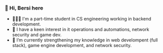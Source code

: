 ### 👋  Hi, Bersi here
- 👩🏻‍💻 I'm a part-time student in CS engineering working in backend development.
- :floppy_disk: I have a keen interest in it operations and automations, network security and game dev.
- 🚀 I’m currently strengthening my knowledge in web develompent (full stack), game engine development, and network security.

